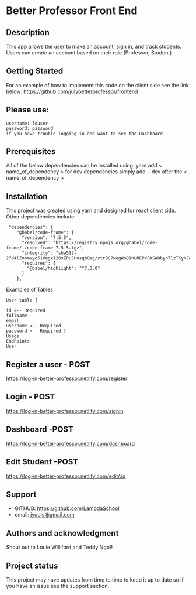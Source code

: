 # Better Professor Front End

## Description
This app allows the user to make an account, sign in, and track students. Users can create an account based on their role (Professor, Student)

## Getting Started
For an example of how to implement this code on the client side see the link below: https://github.com/julybetterprofessor/frontend

## Please use: 
```
username: louser
password: password
if you have trouble logging in and want to see the Dashboard
```

## Prerequisites
All of the below dependencies can be installed using:
yarn add < name_of_dependency >
for dev dependencies simply add --dev after the < name_of_dependency >

## Installation
This project was created using yarn and designed for react client side. Other dependencies include:
```
 "dependencies": {
    "@babel/code-frame": {
      "version": "7.5.5",
      "resolved": "https://registry.npmjs.org/@babel/code-frame/-/code-frame-7.5.5.tgz",
      "integrity": "sha512-27d4lZoomVyo51VegxI20xZPuSHusqbQag/ztrBC7wegWoQ1nLREPVSKSW8byhTlzTKyNE4ifaTA6lCp7JjpFw==",
      "requires": {
        "@babel/highlight": "^7.0.0"
      }
    },
```

Examples of Tables
```
User table {

id <-- Required
fullName
email
username <-- Required
password <-- Required }
Usage
EndPoints
User
```

## Register a user - POST

https://log-in-better-professor.netlify.com/register

## Login - POST

https://log-in-better-professor.netlify.com/signin


## Dashboard -POST

https://log-in-better-professor.netlify.com/dashboard

## Edit Student -POST

https://log-in-better-professor.netlify.com/edit/:id

## Support
- GITHUB: https://github.com/LambdaSchool 
- email: jyoojs@gmail.com

## Authors and acknowledgment
Shout out to Louie Williford and Teddy Ngo!!


## Project status
This project may have updates from time to time to keep it up to date so if you have an issue see the support section.
